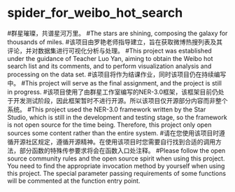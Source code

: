 # spider_for_weibo_hot_search
#群星璀璨，共谱星河万里。
#The stars are shining, composing the galaxy for thousands of miles.
#该项目由罗艳老师指导建立，旨在获取微博热搜列表及其评论，并对数据集进行可视化分析与处理。
#This project was established under the guidance of Teacher Luo Yan, aiming to obtain the Weibo hot search list and its comments, and to perform visualization analysis and processing on the data set.
#该项目将作为结课作业，同时该项目仍在持续编写中。
#This project will serve as the final assignment, and the project is still in progress.
#该项目使用了由群星工作室编写的NER-3.0框架，该框架目前仍处于开发测试阶段，因此框架暂时不进行开源。所以该项目仅开源部分内容而非整个系统。
#This project used the NER-3.0 framework written by the Star Studio, which is still in the development and testing stage, so the framework is not open source for the time being. Therefore, this project only open sources some content rather than the entire system.
#请在您使用该项目时遵循开源社区规定，遵循开源精神。在使用该项目时您需要自行找到合适的调用方法，部分函数的特殊传参要求将会在函数入口处注释。
#Please follow the open source community rules and the open source spirit when using this project. You need to find the appropriate invocation method by yourself when using this project. The special parameter passing requirements of some functions will be commented at the function entry point.
